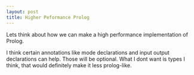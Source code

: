 ```yaml
---
layout: post
title: Higher Peformance Prolog
---
```


Lets think about how we can make a high performance implementation of Prolog.

I think certain annotations like mode declarations and input output declarations can help.
Those will be optional. What I dont want is types I think, that would definitely make it less prolog-like.
